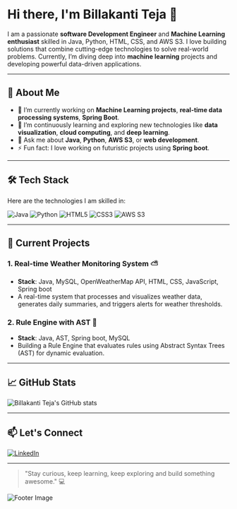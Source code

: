 # Hi there, I'm Billakanti Teja 👋


I am a passionate **software Development Engineer** and **Machine Learning enthusiast** skilled in Java, Python, HTML, CSS, and AWS S3. I love building solutions that combine cutting-edge technologies to solve real-world problems. Currently, I’m diving deep into **machine learning** projects and developing powerful data-driven applications.

---

## 🚀 **About Me**

- 🔭 I’m currently working on **Machine Learning projects**, **real-time data processing systems**, **Spring Boot**.
- 🌱 I’m continuously learning and exploring new technologies like **data visualization**, **cloud computing**, and **deep learning**.
- 💬 Ask me about **Java**, **Python**, **AWS S3**, or **web development**.
- ⚡ Fun fact: I love working on futuristic projects using **Spring boot**.

---

## 🛠 **Tech Stack**

Here are the technologies I am skilled in:

![Java](![image](https://github.com/user-attachments/assets/253582d4-e306-4c33-b7b0-b72ff49b04ca))
![Python](![image](https://github.com/user-attachments/assets/30bd15bc-30fb-4236-98bb-bcea4b2b3c52))
![HTML5](![image](https://github.com/user-attachments/assets/24ce30de-24a6-491e-b892-81d82ec5ed54))
![CSS3](![image](https://github.com/user-attachments/assets/8bd10b48-7caa-4560-abb0-0b88a9bd54b0))
![AWS S3](![image](https://github.com/user-attachments/assets/dd94af8a-38d1-4e57-a774-38e9ff2dda7f))

---

## 🌟 **Current Projects**

### 1. **Real-time Weather Monitoring System** ⛅
- **Stack**: Java, MySQL, OpenWeatherMap API, HTML, CSS, JavaScript, Spring boot
- A real-time system that processes and visualizes weather data, generates daily summaries, and triggers alerts for weather thresholds.

### 2. **Rule Engine with AST** 📐
- **Stack**: Java, AST, Spring boot, MySQL
- Building a Rule Engine that evaluates rules using Abstract Syntax Trees (AST) for dynamic evaluation.

---

## 📈 **GitHub Stats**

![Billakanti Teja's GitHub stats](https://github-readme-stats.vercel.app/api?username=Billakanti-Teja&show_icons=true&theme=radical)

---

## 📫 **Let's Connect**

[![LinkedIn](https://img.shields.io/badge/LinkedIn-0077B5?style=for-the-badge&logo=linkedin&logoColor=white)](https://www.linkedin.com/in/BILLAKANTITEJA)


---

> "Stay curious, keep learning, keep exploring and build something awesome." 💻

![Footer Image](https://via.placeholder.com/1200x200.png?text=Happy+Coding!)
